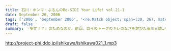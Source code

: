 ```yaml
---
title: 石川・ホンマ・ぶるんのBe-SIDE Your Life! vol.21-1
date: September 26, 2006
tags: ['2006', 'September 2006', '<re.Match object; span=(30, 36), match='vol.21'>']
draft: false
summary: 『多忙！？』のためなのか、前回、自らのトークのキレのなさを詫びた石川元帥…今回はその原因となったオシゴトのお話です。ワタクシNAMAEも参加させていただいたオシゴトだったのですが、なかなかのものでしたので話は長くなるのでした…NAMAE
---
```


http://project-phi.ddo.jp/ishikawa/ishikawa021_1.mp3
